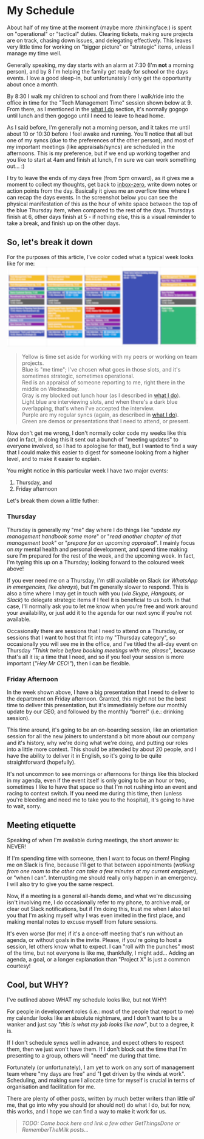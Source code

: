 # My Schedule

About half of my time at the moment (maybe more :thinkingface:) is spent on "operational" or "tactical" duties. Clearing tickets, making sure projects are on track, chasing down issues, and delegating effectively. This leaves very little time for working on "bigger picture" or "strategic" items, unless I manage my time well.

Generally speaking, my day starts with an alarm at 7:30 (I'm **not** a morning person), and by 8 I'm helping the family get ready for school or the days events. I love a good sleep-in, but unfortunately I only get the opportunity about once a month.

By 8:30 I walk my children to school and from there I walk/ride into the office in time for the "Tech Management Time" session shown below at 9. From there, as I mentioned in the [what I do](whatido.md) section, it's normally gogogo until lunch and then gogogo until I need to leave to head home.

As I said before, I'm generally not a morning person, and it takes me until about 10 or 10:30 before I feel awake and running. You'll notice that all but one of my syncs (due to the preferences of the other person), and most of my important meetings (like appraisals/syncs) are scheduled in the afternoons. This is my preference, but if we end up working together and you like to start at 4am and finish at lunch, I'm sure we can work something out... :)

I try to leave the ends of my days free (from 5pm onward), as it gives me a moment to collect my thoughts, get back to [inbox-zero](https://www.fastcompany.com/40507663/the-7-step-guide-to-achieving-inbox-zero-and-staying-there-in-2018), write down notes or action points from the day. Basically it gives me an overflow time where I can recap the days events. In the screenshot below you can see the physical manifestation of this as the hour of white space between the top of the blue Thursday item, when compared to the rest of the days. Thursdays finish at 6, other days finish at 5 - if nothing else, this is a visual reminder to take a break, and finish up on the other days.

## So, let's break it down

For the purposes of this article, I've color coded what a typical week looks like for me:
![Time Management](timemanagement.png)
> Yellow is time set aside for working with my peers or working on team projects.\
> Blue is "me time"; I've chosen what goes in those slots, and it's sometimes strategic, sometimes operational.\
> Red is an appraisal of someone reporting to me, right there in the middle on Wednesday.\
> Gray is my blocked out lunch hour (as I described in [what I do](whatido.md)).\
> Light blue are interviewing slots, and when there's a dark blue overlapping, that's when I've accepted the interview.\
> Purple are my regular syncs (again, as described in [what I do](whatido.md)).\
> Green are demos or presentations that I need to attend, or present.

Now don't get me wrong, I don't normally color code my weeks like this (and in fact, in doing this it sent out a bunch of "meeting updates" to everyone involved, so I had to apologise for that), but I wanted to find a way that I could make this easier to digest for someone looking from a higher level, and to make it easier to explain.

You might notice in this particular week I have two major events:

1. Thursday, and
2. Friday afternoon

Let's break them down a little futher:

### Thursday

Thursday is generally my "me" day where I do things like "_update my management handbook some more_" or "_read another chapter of that management book_" or "_prepare for an upcoming appraisal_". I mainly focus on *my* mental health and personal development, and spend time making sure I'm prepared for the rest of the week, and the upcoming week. In fact, I'm typing this up on a Thursday; looking forward to the coloured week above!

If you ever need me on a Thursday, I'm still available on Slack (_or WhatsApp in emergencies, like always_), but I'm generally slower to respond. This is also a time where I may get in touch with you (_via Skype, Hangouts, or Slack_) to delegate strategic items if I feel it is beneficial to us both. In that case, I'll normally ask you to let me know when you're free and work around your availability, or just add it to the agenda for our next sync if you're not available.

Occasionally there are sessions that I need to attend on a Thursday, or sessions that I want to host that fit into my "Thursday category", so occasionally you will see me in the office, and I've titled the all-day event on Thursday _"Think twice before booking meetings with me, please_", because that's all it is; a time that I need, and so if you feel your session is more important (_"Hey Mr CEO!"_), then I can be flexible.

### Friday Afternoon

In the week shown above, I have a big presentation that I need to deliver to the department on Friday afternoon. Granted, this might not be the best time to deliver this presentation, but it's immediately before our monthly update by our CEO, and followed by the monthly "borrel" (i.e.: drinking session).

This time around, it's going to be an on-boarding session, like an orientation session for all the new joiners to understand a bit more about our company and it's history, why we're doing what we're doing, and putting our roles into a little more context. This should be attended by about 20 people, and I have the ability to deliver it in English, so it's going to be quite straightforward (hopefully).

It's not uncommon to see mornings or afternoons for things like this blocked in my agenda, even if the event itself is only going to be an hour or two, sometimes I like to have that space so that I'm not rushing into an event and racing to context switch. If you need me during this time, then (unless you're bleeding and need me to take you to the hospital), it's going to have to wait, sorry.

## Meeting etiquette

Speaking of when I'm available during meetings, the short answer is: NEVER!

If I'm spending time with someone, then I want to focus on them! Pinging me on Slack is fine, because I'll get to that between appointments (_walking from one room to the other can take a few minutes at my current employer_), or "when I can". Interrupting me should really only happen in an emergency. I will also try to give you the same respect.

Now, if a meeting is a general all-hands demo, and what we're discussing isn't involving me, I do occasionally refer to my phone, to archive mail, or clear out Slack notifications, but if I'm doing this, trust me when I also tell you that I'm asking myself why I was even invited in the first place, and making mental notes to excuse myself from future sessions.

It's even worse (for me) if it's a once-off meeting that's run without an agenda, or without goals in the invite. Please, if you're going to host a session, let others know what to expect. I can "roll with the punches" most of the time, but not everyone is like me, thankfully, I might add... Adding an agenda, a goal, or a longer explanation than "Project X" is just a common courtesy!

<!-- markdownlint-disable MD026 -->

## Cool, but WHY?

<!-- markdownlint-enable MD026 -->
I've outlined above WHAT my schedule looks like, but not WHY!

For people in development roles (i.e.: most of the people that report to me) my calendar looks like an absolute nightmare, and I don't want to be a wanker and just say "_this is what my job looks like now_", but to a degree, it is. 

If I don't schedule syncs well in advance, and expect others to respect them, then we just won't have them. If I don't block out the time that I'm presenting to a group, others will "need" me during that time. 

Fortunately (or unfortunately), I am yet to work on any sort of management team where "my days are free" and "I get driven by the winds at work". Scheduling, and making sure I allocate time for myself is crucial in terms of organisation and facilitation for me.

There are plenty of other posts, written by much better writers than little ol' me, that go into why you should (or should not) do what I do, but for now, this works, and I hope we can find a way to make it work for us.

> _TODO: Come back here and link a few other GetThingsDone or RememberTheMilk posts..._